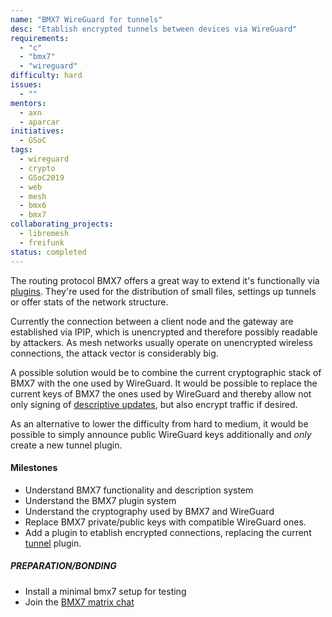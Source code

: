 ```yaml
---
name: "BMX7 WireGuard for tunnels"
desc: "Etablish encrypted tunnels between devices via WireGuard"
requirements:
  - "c"
  - "bmx7"
  - "wireguard"
difficulty: hard
issues:
  - ""
mentors:
  - axn
  - aparcar
initiatives:
  - GSoC
tags:
  - wireguard
  - crypto
  - GSoC2019
  - web
  - mesh
  - bmx6
  - bmx7
collaborating_projects:
  - libremesh
  - freifunk
status: completed 
---
```


The routing protocol BMX7 offers a great way to extend it's functionally via
[plugins][0]. They're used for the distribution of small files, settings up
tunnels or offer stats of the network structure.

Currently the connection between a client node and the gateway are established
via IPIP, which is unencrypted and therefore possibly readable by attackers. As
mesh networks usually operate on unencrypted wireless connections, the attack
vector is considerably big.

A possible solution would be to combine the current cryptographic stack of BMX7
with the one used by WireGuard. It would be possible to replace the current keys
of BMX7 the ones used by WireGuard and thereby allow not only signing of
[descriptive updates][1], but also encrypt traffic if desired.

As an alternative to lower the difficulty from hard to medium, it would be
possible to simply announce public WireGuard keys additionally and *only* create
a new tunnel plugin.

#### Milestones

* Understand BMX7 functionality and description system
* Understand the BMX7 plugin system
* Understand the cryptography used by BMX7 and WireGuard
* Replace BMX7 private/public keys with compatible WireGuard ones.
* Add a plugin to etablish encrypted connections, replacing the current
  [tunnel][2] plugin.

[0]: https://github.com/bmx-routing/bmx7#bmx7-plugins
[1]: https://github.com/bmx-routing/bmx7#descriptions
[2]: https://github.com/bmx-routing/bmx7/tree/master/lib/bmx7_tun
[3]: https://riot.im/app/#/room/#bmx-routing:matrix.org

##### PREPARATION/BONDING

* Install a minimal bmx7 setup for testing
* Join the [BMX7 matrix chat][3]
